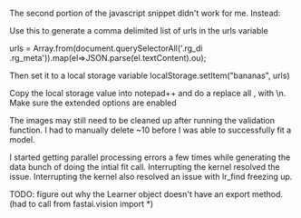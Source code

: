 The second portion of the javascript snippet didn't work for me.
Instead:

Use this to generate a comma delimited list of urls in the urls variable 

urls = Array.from(document.querySelectorAll('.rg_di .rg_meta')).map(el=>JSON.parse(el.textContent).ou);

Then set it to a local storage variable localStorage.setItem("bananas", urls)

Copy the local storage value into notepad++ and do a replace all , with \n. Make sure the extended options are enabled

The images may still need to be cleaned up after running the validation function. I had to manually delete ~10 before I was able
to successfully fit a model.

I started getting parallel processing errors a few times while generating the data bunch of doing the intial fit call. Interrupting the kernel resolved the issue. Interrupting the kernel also resolved an issue with lr_find freezing up.


TODO: figure out why the Learner object doesn't have an export method. (had to call from fastai.vision import *)
